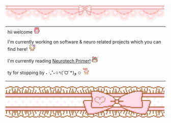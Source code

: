 <p align="left">
  <img src="./img/banner1.gif" width="500">
</p>

<table width="500" border="0" cellspacing="0" cellpadding="0">
<tr><td>
hii welcome <img src="./img/welcome.gif" width="20">

I'm currently working on software & neuro related projects
which you can find here! <img src="./img/nodnod.gif" width="20">

I'm currently reading <a href="https://www.goodreads.com/book/show/59784109-the-neurotech-primer">Neurotech Primer!</a> <img src="./img/yeahhh.webp" width="20">

ty for stopping by ˖ ࣪‧₊˚⋆✩٩(ˊᗜˋ*)و ✩ <img src="./img/bye.gif" width="20">
</td></tr>
</table>

<p align="left">
  <img src="./img/bannerbottom.gif" width="500">
</p>

